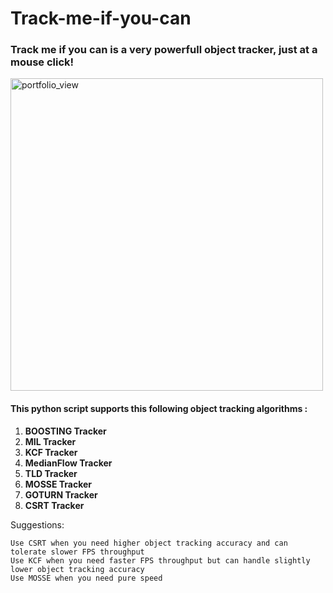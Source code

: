 # Track-me-if-you-can
### Track me if you can is a very powerfull object tracker, just at a mouse click! 
<img width="500" alt="portfolio_view" src="https://github.com/ashish1sasmal/Track-me-if-you-can/blob/master/drone_track.gif">
<h4><b>This python script supports this following object tracking algorithms : </b></h4>
<ol>
 <li><b>BOOSTING Tracker</b></li>
 <li><b>MIL Tracker</b></li>
 <li><b>KCF Tracker</b></li>
 <li><b>MedianFlow Tracker</b></li>
 <li><b>TLD Tracker</b></li>
 <li><b>MOSSE Tracker</b></li>
 <li><b>GOTURN Tracker</b></li>
 <li><b>CSRT Tracker</b></li>
 </ol>

Suggestions:

    Use CSRT when you need higher object tracking accuracy and can tolerate slower FPS throughput
    Use KCF when you need faster FPS throughput but can handle slightly lower object tracking accuracy
    Use MOSSE when you need pure speed
